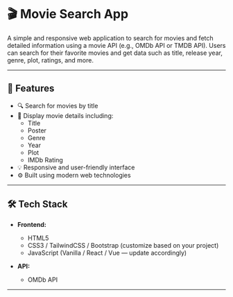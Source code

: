 # 🎬 Movie Search App

A simple and responsive web application to search for movies and fetch detailed information using a movie API (e.g., OMDb API or TMDB API). Users can search for their favorite movies and get data such as title, release year, genre, plot, ratings, and more.

---

## 🚀 Features

- 🔍 Search for movies by title
- 🎥 Display movie details including:
  - Title
  - Poster
  - Genre
  - Year
  - Plot
  - IMDb Rating
- 💡 Responsive and user-friendly interface
- ⚙️ Built using modern web technologies

---

## 🛠️ Tech Stack

- **Frontend:**
  - HTML5
  - CSS3 / TailwindCSS / Bootstrap (customize based on your project)
  - JavaScript (Vanilla / React / Vue — update accordingly)

- **API:**
  - OMDb API 

---

